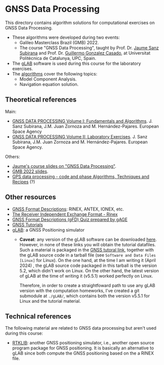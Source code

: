 # GNSS Data Processing

This directory contains algorithm solutions for computational exercises on GNSS Data Processing.

- These algorithms were developed during two events:
  - Galileo Masterclass Brazil (GMB) 2022.
  - The course "GNSS Data Processing", taught by Prof. Dr. [Jaume Sanz Subirana] and Prof. Dr. [Guillermo Gonzalez Casado], at Universitat Politècnica de Catalunya, UPC, Spain.
- The [gLAB] software is used during this course for the laboratory exercises.
- The [algorithms] cover the following topics:
  - Model Component Analysis.
  - Navigation equation solution.

## Theoretical references
Main:
- [GNSS DATA PROCESSING Volume I: Fundamentals and Algorithms][4]. J. Sanz Subirana, J.M. Juan Zornoza and M. Hernández-Pajares. European Space Agency
- [GNSS DATA PROCESSING Volume II: Laboratory Exercises][4]. J. Sanz Subirana, J.M. Juan Zornoza and M. Hernández-Pajares. European Space Agency.

Others:
- [Jaume's course slides on "GNSS Data Processing"][1].
- [GMB 2022 slides][3].
- [GPS data processing - code and phase Algorithms, Techniques and Recipes][2] (?)

## Other resources

- [GNSS Format Descriptions]: RINEX, ANTEX, IONEX, etc.
- [The Receiver Independent Exchange Format - Rinex]
- [GNSS Format Descriptions (gFD) Quiz prepared by gAGE][5]
- [GNSS Tutorials][6]
- [gLAB]: a GNSS Positioning simulator
  - **Caveat**: any version of the gLAB software can be downloaded [here][6]. However, in none of these links you will obtain the tutorial datafiles. Such a material is packaged in the [GNSS tutoral link][1], together with the gLAB source code in a tarball file (see `Software and Data Files [Linux]` for Linux). On the one hand, at the time I am writing it (April 2024) , the gLAB source code packaged in this tarball is the version 5.2, which didn't work on Linux. On the other hand, the latest version of gLAB at the time of writing it (v5.5.1) worked perfectly on Linux.
  
    Therefore, in order to create a straightfoward path to use any gLAB version with the computation homeworks, I've created a git submodule at `./gLAB/`, which contains both the version v5.5.1 for Linux and the tutorial material.

## Technical references

The following material are related to GNSS data processing but aren't used during this course:

- [RTKLIB](https://www.rtklib.com/): another GNSS positioning simulator, i.e., another open source program package for GNSS positioning. It is basically an alternative to gLAB since both compute the GNSS positioning based on the a RINEX file.

[Jaume Sanz Subirana]: https://gage.upc.edu/en/personnel/permanent-staff/jaume.sanz
[Guillermo Gonzalez Casado]: https://gage.upc.edu/en/personnel/permanent-staff/dr-guillermo-gonzalez-casado
[algorithms]: https://server.gage.upc.edu/TEACHING_MATERIAL/GMB2022/SOFTWARE/
[1]: https://gage.upc.edu/486/gage/en/en/learning-materials/software-tools/glab-tool-suite-links/glab-tutorials/gnss-tutorials
[2]: https://gage.upc.edu/en/learning-materials/library/gnss-books/gps-data-processing-code-and-phase-algorithms-techniques-and-recipes
[3]: https://gage.upc.edu/en/learning-materials/library/gnss-webinars/gic-masterclass-brazil-2022
[4]: https://gage.upc.edu/en/learning-materials/library/gnss-books/gnss-data-processing-book
[GNSS Format Descriptions]: https://gage.upc.edu/en/learning-materials/library/gnss-format-descriptions
[5]: https://server.gage.upc.edu/gLAB/HTML/GNSS_standard_format_files.pdf
[6]: https://gage.upc.edu/en/learning-materials/software-tools/glab-tool-suite-links/glab-download
[gLAB]: https://gage.upc.edu/en/learning-materials/software-tools/glab-tool-suite
[The Receiver Independent Exchange Format - Rinex]: https://files.igs.org/pub/data/format/rinex_4.00.pdf?_ga=2.189936815.567175650.1708691301-1982200360.1707403568
